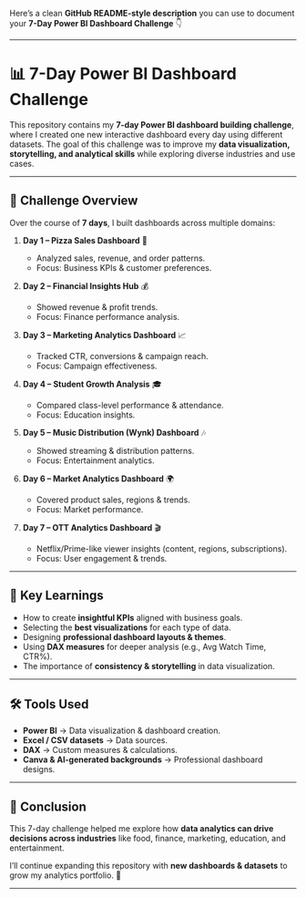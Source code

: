 Here’s a clean **GitHub README-style description** you can use to document your **7-Day Power BI Dashboard Challenge** 👇

---

# 📊 7-Day Power BI Dashboard Challenge

This repository contains my **7-day Power BI dashboard building challenge**, where I created one new interactive dashboard every day using different datasets. The goal of this challenge was to improve my **data visualization, storytelling, and analytical skills** while exploring diverse industries and use cases.

---

## 🚀 Challenge Overview

Over the course of **7 days**, I built dashboards across multiple domains:

1. **Day 1 – Pizza Sales Dashboard** 🍕

   * Analyzed sales, revenue, and order patterns.
   * Focus: Business KPIs & customer preferences.

2. **Day 2 – Financial Insights Hub** 💰

   * Showed revenue & profit trends.
   * Focus: Finance performance analysis.

3. **Day 3 – Marketing Analytics Dashboard** 📈

   * Tracked CTR, conversions & campaign reach.
   * Focus: Campaign effectiveness.

4. **Day 4 – Student Growth Analysis** 🎓

   * Compared class-level performance & attendance.
   * Focus: Education insights.

5. **Day 5 – Music Distribution (Wynk) Dashboard** 🎶

   * Showed streaming & distribution patterns.
   * Focus: Entertainment analytics.

6. **Day 6 – Market Analytics Dashboard** 🌍

   * Covered product sales, regions & trends.
   * Focus: Market performance.

7. **Day 7 – OTT Analytics Dashboard** 🎬

   * Netflix/Prime-like viewer insights (content, regions, subscriptions).
   * Focus: User engagement & trends.

---

## 🎯 Key Learnings

* How to create **insightful KPIs** aligned with business goals.
* Selecting the **best visualizations** for each type of data.
* Designing **professional dashboard layouts & themes**.
* Using **DAX measures** for deeper analysis (e.g., Avg Watch Time, CTR%).
* The importance of **consistency & storytelling** in data visualization.

---

## 🛠️ Tools Used

* **Power BI** → Data visualization & dashboard creation.
* **Excel / CSV datasets** → Data sources.
* **DAX** → Custom measures & calculations.
* **Canva & AI-generated backgrounds** → Professional dashboard designs.

---

## 📌 Conclusion

This 7-day challenge helped me explore how **data analytics can drive decisions across industries** like food, finance, marketing, education, and entertainment.

I’ll continue expanding this repository with **new dashboards & datasets** to grow my analytics portfolio. 🚀

---
